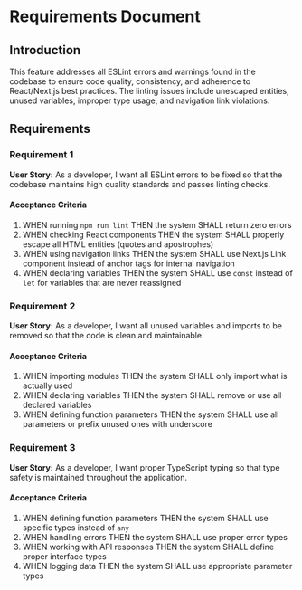 # Requirements Document

## Introduction

This feature addresses all ESLint errors and warnings found in the codebase to ensure code quality, consistency, and adherence to React/Next.js best practices. The linting issues include unescaped entities, unused variables, improper type usage, and navigation link violations.

## Requirements

### Requirement 1

**User Story:** As a developer, I want all ESLint errors to be fixed so that the codebase maintains high quality standards and passes linting checks.

#### Acceptance Criteria

1. WHEN running `npm run lint` THEN the system SHALL return zero errors
2. WHEN checking React components THEN the system SHALL properly escape all HTML entities (quotes and apostrophes)
3. WHEN using navigation links THEN the system SHALL use Next.js Link component instead of anchor tags for internal navigation
4. WHEN declaring variables THEN the system SHALL use `const` instead of `let` for variables that are never reassigned

### Requirement 2

**User Story:** As a developer, I want all unused variables and imports to be removed so that the code is clean and maintainable.

#### Acceptance Criteria

1. WHEN importing modules THEN the system SHALL only import what is actually used
2. WHEN declaring variables THEN the system SHALL remove or use all declared variables
3. WHEN defining function parameters THEN the system SHALL use all parameters or prefix unused ones with underscore

### Requirement 3

**User Story:** As a developer, I want proper TypeScript typing so that type safety is maintained throughout the application.

#### Acceptance Criteria

1. WHEN defining function parameters THEN the system SHALL use specific types instead of `any`
2. WHEN handling errors THEN the system SHALL use proper error types
3. WHEN working with API responses THEN the system SHALL define proper interface types
4. WHEN logging data THEN the system SHALL use appropriate parameter types